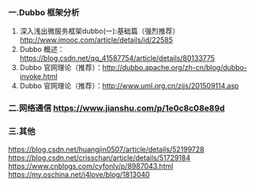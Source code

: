 ### 一.Dubbo 框架分析
1. 深入浅出微服务框架dubbo(一):基础篇（强烈推荐） http://www.imooc.com/article/details/id/22585
2. Dubbo 概述：https://blog.csdn.net/qq_41587754/article/details/80133775
3. Dubbo 官网理论（推荐）：http://dubbo.apache.org/zh-cn/blog/dubbo-invoke.html
4. Dubbo 官网理论（推荐）：http://www.uml.org.cn/zjjs/201509114.asp


### 二.网络通信   https://www.jianshu.com/p/1e0c8c08e89d

### 三.其他 
https://blog.csdn.net/huangjin0507/article/details/52199728
https://blog.csdn.net/crisschan/article/details/51729184
https://www.cnblogs.com/cyfonly/p/8987043.html
https://my.oschina.net/j4love/blog/1813040

